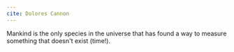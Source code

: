 ```yaml
---
cite: Dolores Cannon
---
```


Mankind is the only species in the universe that has found a way to measure something that doesn't exist (time!).
